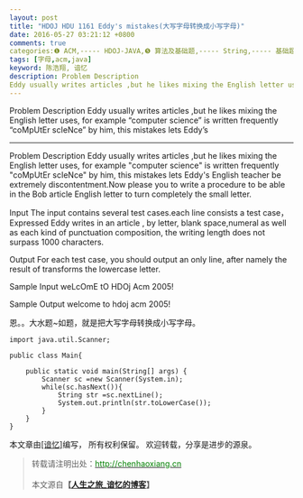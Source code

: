 ```yaml
---
layout: post
title: "HDOJ HDU 1161 Eddy's mistakes(大写字母转换成小写字母)"
date: 2016-05-27 03:21:12 +0800
comments: true
categories:❶ ACM,----- HDOJ-JAVA,❺ 算法及基础题,----- String,----- 基础题
tags: [字母,acm,java]
keyword: 陈浩翔, 谙忆
description: Problem Description 
Eddy usually writes articles ,but he likes mixing the English letter uses, for example “computer science” is written frequently “coMpUtEr scIeNce” by him, this mistakes lets Eddy’s 
---
```



Problem Description 
Eddy usually writes articles ,but he likes mixing the English letter uses, for example “computer science” is written frequently “coMpUtEr scIeNce” by him, this mistakes lets Eddy’s
<!-- more -->
----------

Problem Description
Eddy usually writes articles ,but he likes mixing the English letter uses, for example "computer science" is written frequently "coMpUtEr scIeNce" by him, this mistakes lets Eddy's English teacher be extremely discontentment.Now please you to write a procedure to be able in the Bob article English letter to turn completely the small letter. 

 

Input
The input contains several test cases.each line consists a test case，Expressed Eddy writes in an article , by letter, blank space,numeral as well as each kind of punctuation
composition, the writing length does not surpass 1000 characters.

 

Output
For each test case, you should output an only line, after namely the result of transforms the lowercase letter.

 

Sample Input
weLcOmE tO HDOj Acm 2005!
 

Sample Output
welcome to hdoj acm 2005!


恩。。大水题~如题，就是把大写字母转换成小写字母。


```
import java.util.Scanner;

public class Main{

	public static void main(String[] args) {
		Scanner sc =new Scanner(System.in);
		while(sc.hasNext()){
			String str =sc.nextLine();
			System.out.println(str.toLowerCase());
		}
	}
}

```

本文章由<a href="http://chenhaoxiang.cn/">[谙忆]</a>编写， 所有权利保留。 
欢迎转载，分享是进步的源泉。
<blockquote cite='陈浩翔'>
<p background-color='#D3D3D3'>转载请注明出处：<a href='http://chenhaoxiang.cn'><font color="green">http://chenhaoxiang.cn</font></a><br><br>
本文源自<strong>【<a href='http://chenhaoxiang.cn' target='_blank'>人生之旅_谙忆的博客</a>】</strong></p>
</blockquote>

